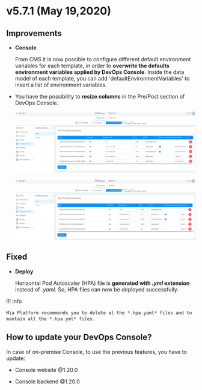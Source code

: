 # v5.7.1 (May 19,2020)

## Improvements

* **Console**      

    From CMS it is now possible to configure  different default environment variables for each template, in order to **overwrite the defaults environment variables applied by DevOps Console**. Inside the data model of each template, you can add 'defaultEnvironmentVariables' to insert a list of environment variables.

* You have the possibility to **resize columns** in the Pre/Post section of DevOps Console.

    ![column-resize](img/column-resize.png)

    ![column-resize-1](img/column-resize-1.png)

## Fixed

* **Deploy**      

    Horizontal Pod Autoscaler (HPA) file is  **generated with *.yml* extension** instead of *.yaml*. So, HPA files can now be deployed successfully.

!!! info

    Mia Platform recommends you to delete al the *.hpa.yaml* files and to mantain all the *.hpa.yml* files.


## How to update your DevOps Console?

In case of on-premise Console, to use the previous features, you have to update:

* Console website @1.20.0

* Console backend @1.20.0
